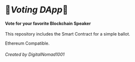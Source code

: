 # :love_letter:_Voting DApp_:love_letter:




#### Vote for your favorite Blockchain Speaker



This repository includes the Smart Contract for a simple ballot.

Ethereum Compatible.



###### Created by DigitalNomad1001